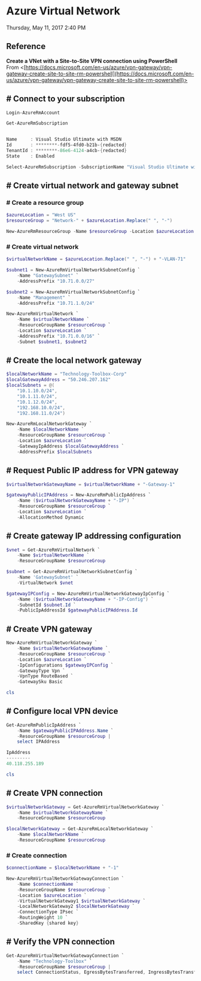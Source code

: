 ﻿# Azure Virtual Network

Thursday, May 11, 2017
2:40 PM

## Reference

**Create a VNet with a Site-to-Site VPN connection using PowerShell**\
From <[https://docs.microsoft.com/en-us/azure/vpn-gateway/vpn-gateway-create-site-to-site-rm-powershell](https://docs.microsoft.com/en-us/azure/vpn-gateway/vpn-gateway-create-site-to-site-rm-powershell)>

## # Connect to your subscription

```PowerShell
Login-AzureRmAccount

Get-AzureRmSubscription


Name     : Visual Studio Ultimate with MSDN
Id       : ********-fdf5-4fd0-b21b-{redacted}
TenantId : ********-86e6-4124-a4cb-{redacted}
State    : Enabled

Select-AzureRmSubscription -SubscriptionName "Visual Studio Ultimate with MSDN"
```

## # Create virtual network and gateway subnet

### # Create a resource group

```PowerShell
$azureLocation = "West US"
$resourceGroup = "Network-" + $azureLocation.Replace(" ", "-")

New-AzureRmResourceGroup -Name $resourceGroup -Location $azureLocation
```

### # Create virtual network

```PowerShell
$virtualNetworkName = $azureLocation.Replace(" ", "-") + "-VLAN-71"

$subnet1 = New-AzureRmVirtualNetworkSubnetConfig `
    -Name "GatewaySubnet" `
    -AddressPrefix "10.71.0.0/27"

$subnet2 = New-AzureRmVirtualNetworkSubnetConfig `
    -Name "Management" `
    -AddressPrefix "10.71.1.0/24"

New-AzureRmVirtualNetwork `
    -Name $virtualNetworkName `
    -ResourceGroupName $resourceGroup `
    -Location $azureLocation `
    -AddressPrefix "10.71.0.0/16" `
    -Subnet $subnet1, $subnet2
```

## # Create the local network gateway

```PowerShell
$localNetworkName = "Technology-Toolbox-Corp"
$localGatewayAddress = "50.246.207.162"
$localSubnets = @(
    "10.1.10.0/24",
    "10.1.11.0/24",
    "10.1.12.0/24",
    "192.168.10.0/24",
    "192.168.11.0/24")

New-AzureRmLocalNetworkGateway `
    -Name $localNetworkName `
    -ResourceGroupName $resourceGroup `
    -Location $azureLocation `
    -GatewayIpAddress $localGatewayAddress `
    -AddressPrefix $localSubnets
```

## # Request Public IP address for VPN gateway

```PowerShell
$virtualNetworkGatewayName = $virtualNetworkName + "-Gateway-1"

$gatewayPublicIPAddress = New-AzureRmPublicIpAddress `
    -Name ($virtualNetworkGatewayName + "-IP") `
    -ResourceGroupName $resourceGroup `
    -Location $azureLocation `
    -AllocationMethod Dynamic
```

## # Create gateway IP addressing configuration

```PowerShell
$vnet = Get-AzureRmVirtualNetwork `
    -Name $virtualNetworkName `
    -ResourceGroupName $resourceGroup

$subnet = Get-AzureRmVirtualNetworkSubnetConfig `
    -Name 'GatewaySubnet' `
    -VirtualNetwork $vnet

$gatewayIPConfig = New-AzureRmVirtualNetworkGatewayIpConfig `
    -Name ($virtualNetworkGatewayName + "-IP-Config") `
    -SubnetId $subnet.Id `
    -PublicIpAddressId $gatewayPublicIPAddress.Id
```

## # Create VPN gateway

```PowerShell
New-AzureRmVirtualNetworkGateway `
    -Name $virtualNetworkGatewayName `
    -ResourceGroupName $resourceGroup `
    -Location $azureLocation `
    -IpConfigurations $gatewayIPConfig `
    -GatewayType Vpn `
    -VpnType RouteBased `
    -GatewaySku Basic
```

```PowerShell
cls
```

## # Configure local VPN device

```PowerShell
Get-AzureRmPublicIpAddress `
    -Name $gatewayPublicIPAddress.Name `
    -ResourceGroupName $resourceGroup |
    select IPAddress

IpAddress
---------
40.118.255.189
```

```PowerShell
cls
```

## # Create VPN connection

```PowerShell
$virtualNetworkGateway = Get-AzureRmVirtualNetworkGateway `
    -Name $virtualNetworkGatewayName `
    -ResourceGroupName $resourceGroup

$localNetworkGateway = Get-AzureRmLocalNetworkGateway `
    -Name $localNetworkName `
    -ResourceGroupName $resourceGroup
```

### # Create connection

```PowerShell
$connectionName = $localNetworkName + "-1"

New-AzureRmVirtualNetworkGatewayConnection `
    -Name $connectionName `
    -ResourceGroupName $resourceGroup `
    -Location $azureLocation `
    -VirtualNetworkGateway1 $virtualNetworkGateway `
    -LocalNetworkGateway2 $localNetworkGateway `
    -ConnectionType IPsec `
    -RoutingWeight 10 `
    -SharedKey {shared key}
```

## # Verify the VPN connection

```PowerShell
Get-AzureRmVirtualNetworkGatewayConnection `
    -Name "Technology-Toolbox" `
    -ResourceGroupName $resourceGroup |
    select ConnectionStatus, EgressBytesTransferred, IngressBytesTransferred
```
